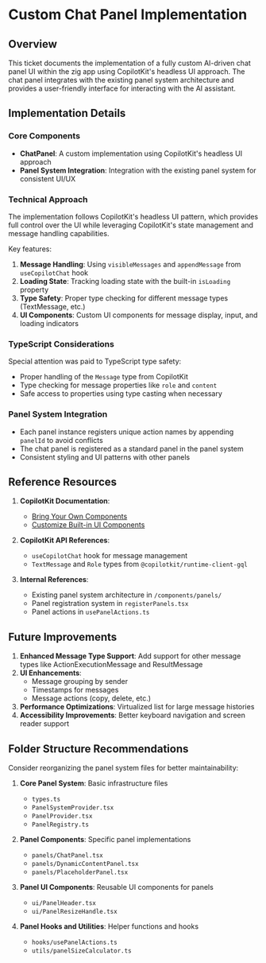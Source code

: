 # Custom Chat Panel Implementation

## Overview
This ticket documents the implementation of a fully custom AI-driven chat panel UI within the zig app using CopilotKit's headless UI approach. The chat panel integrates with the existing panel system architecture and provides a user-friendly interface for interacting with the AI assistant.

## Implementation Details

### Core Components
- **ChatPanel**: A custom implementation using CopilotKit's headless UI approach
- **Panel System Integration**: Integration with the existing panel system for consistent UI/UX

### Technical Approach
The implementation follows CopilotKit's headless UI pattern, which provides full control over the UI while leveraging CopilotKit's state management and message handling capabilities.

Key features:
1. **Message Handling**: Using `visibleMessages` and `appendMessage` from `useCopilotChat` hook
2. **Loading State**: Tracking loading state with the built-in `isLoading` property
3. **Type Safety**: Proper type checking for different message types (TextMessage, etc.)
4. **UI Components**: Custom UI components for message display, input, and loading indicators

### TypeScript Considerations
Special attention was paid to TypeScript type safety:
- Proper handling of the `Message` type from CopilotKit
- Type checking for message properties like `role` and `content`
- Safe access to properties using type casting when necessary

### Panel System Integration
- Each panel instance registers unique action names by appending `panelId` to avoid conflicts
- The chat panel is registered as a standard panel in the panel system
- Consistent styling and UI patterns with other panels

## Reference Resources
1. **CopilotKit Documentation**:
   - [Bring Your Own Components](https://docs.copilotkit.ai/guides/custom-look-and-feel/bring-your-own-components)
   - [Customize Built-in UI Components](https://docs.copilotkit.ai/guides/custom-look-and-feel/customize-built-in-ui-components)

2. **CopilotKit API References**:
   - `useCopilotChat` hook for message management
   - `TextMessage` and `Role` types from `@copilotkit/runtime-client-gql`

3. **Internal References**:
   - Existing panel system architecture in `/components/panels/`
   - Panel registration system in `registerPanels.tsx`
   - Panel actions in `usePanelActions.ts`

## Future Improvements
1. **Enhanced Message Type Support**: Add support for other message types like ActionExecutionMessage and ResultMessage
2. **UI Enhancements**: 
   - Message grouping by sender
   - Timestamps for messages
   - Message actions (copy, delete, etc.)
3. **Performance Optimizations**: Virtualized list for large message histories
4. **Accessibility Improvements**: Better keyboard navigation and screen reader support

## Folder Structure Recommendations
Consider reorganizing the panel system files for better maintainability:
1. **Core Panel System**: Basic infrastructure files
   - `types.ts`
   - `PanelSystemProvider.tsx`
   - `PanelProvider.tsx`
   - `PanelRegistry.ts`

2. **Panel Components**: Specific panel implementations
   - `panels/ChatPanel.tsx`
   - `panels/DynamicContentPanel.tsx`
   - `panels/PlaceholderPanel.tsx`

3. **Panel UI Components**: Reusable UI components for panels
   - `ui/PanelHeader.tsx`
   - `ui/PanelResizeHandle.tsx`

4. **Panel Hooks and Utilities**: Helper functions and hooks
   - `hooks/usePanelActions.ts`
   - `utils/panelSizeCalculator.ts`

